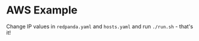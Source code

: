 # AWS Example

Change IP values in `redpanda.yaml` and `hosts.yaml` and run `./run.sh` - that's it! 
